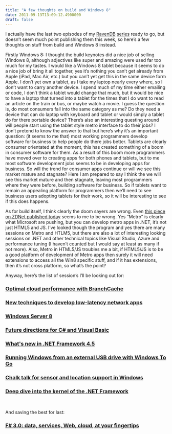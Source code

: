 ```yaml
---
title: "A few thoughts on build and Windows 8"
date: 2011-09-13T13:09:12.4900000
draft: false
---
```


<p>I actually have the last two episodes of my <a href="http://strangelights.com/blog/archive/2011/09/05/f-ravendb-and-picomvc-ndash-creating-an-autocomplete-ndash-scenario.aspx">RavenDB</a> <a href="http://strangelights.com/blog/archive/2011/09/07/f-ravendb-and-picomvc-ndash-creating-an-autocomplete-ndash-the.aspx">series</a> ready to go, but doesn’t seem much point publishing them this week, so here’s a few thoughts on stuff from build and Windows 8 instead.</p>  <p>Firstly Windows 8: I thought the build keynotes did a nice job of selling Windows 8, although adjectives like super and amazing were used far too much for my tastes. I would like a Windows 8 tablet because it seems to do a nice job of bring it all together, yes it’s nothing you can’t get already from Apple (iPad, Mac Air, etc.) but you can’t yet get this in the same device form Apple. I don’t yet own a tablet, as I take my laptop nearly every where, so I don’t want to carry another device. I spend much of my time either emailing or code, I don’t think a tablet would change that much, but it would be nice to have a laptop that turned into a tablet for the times that I do want to read an article on the train or bus, or maybe watch a movie. I guess the question is, do most consumers fall into the same category as me? Do they need a device that can do laptop with keyboard and tablet or would simply a tablet do for there portable device? There’s also an interesting questing around will people start using the tablet style metro interface to do their jobs? I don’t pretend to know the answer to that but here’s why it’s an important question: (it seems to me that) most working programmers develop software for business to help people do there jobs better. Tablets are clearly consumer orientated at the moment, this has created something of a boom in consumer software for them. As a result of this boom more programmers have moved over to creating apps for both phones and tablets, but to me most software development jobs seems to be in developing apps for business. So will the trend for consumer apps continue or will we see this market mature and stagnate? Here I am prepared to say I think the we will see this market mature and then stagnate, leaving most programmers where they were before, building software for business. So if tablets want to remain an appealing platform for programmers then we’ll need to see business users adopting tablets for their work, so it will be interesting to see if this does happens.</p>  <p>As for build itself, I think clearly the doom sayers are wrong. Even <a href="http://www.zdnet.com/blog/microsoft/microsoft-to-developers-metro-is-your-future/10611?tag=mantle_skin;content">this piece on ZDNet published today</a> seems to me to be wrong. Yes “Metro” is clearly what Microsoft are pushing, but you can develop metro apps in .NET, it’s not just HTML5 and JS. I’ve looked though the program and yes there are many sessions on Metro and HTLM5, but there are also a lot of interesting looking sessions on .NET and other technical topics like Visual Studio, Azure and performance tuning (I haven’t counted but I would say at least as many if not more). Also, Metro in HTML5/JS troubles me a bit, if HTML5/JS is to be a good platform of development of Metro apps then surely it will need extensions to access all the Win8 specific stuff, and if it has extensions, then it’s not cross platform, so what’s the point?</p>  <p>Anyway, here’s the list of session’s I’ll be looking out for:</p>  <h3><a href="http://channel9.msdn.com/events/BUILD/BUILD2011/SAC-592T">Optimal cloud performance with BranchCache</a></h3>  <h3><a href="http://channel9.msdn.com/events/BUILD/BUILD2011/SAC-593T">New techniques to develop low-latency network apps</a></h3>  <h3><a href="http://channel9.msdn.com/events/BUILD/BUILD2011/SAC-973F">Windows Server 8</a></h3>  <h3><a href="http://channel9.msdn.com/events/BUILD/BUILD2011/TOOL-816T">Future directions for C# and Visual Basic</a></h3>  <h3><a href="http://channel9.msdn.com/events/BUILD/BUILD2011/TOOL-834T">What's new in .NET Framework 4.5</a></h3>  <h3><a href="http://channel9.msdn.com/events/BUILD/BUILD2011/HW-245T">Running Windows from an external USB drive with Windows To Go</a></h3>  <h3><a href="http://channel9.msdn.com/events/BUILD/BUILD2011/HW-664C">Chalk talk for sensor and location support in Windows</a></h3>  <h3><a href="http://channel9.msdn.com/Events/BUILD/BUILD2011/TOOL-813T">Deep dive into the kernel of the .NET Framework</a></h3>  <p> </p>  <p>And saving the best for last:</p>  <h3><a href="http://channel9.msdn.com/events/BUILD/BUILD2011/SAC-904T">F# 3.0: data, services, Web, cloud, at your fingertips</a></h3>
